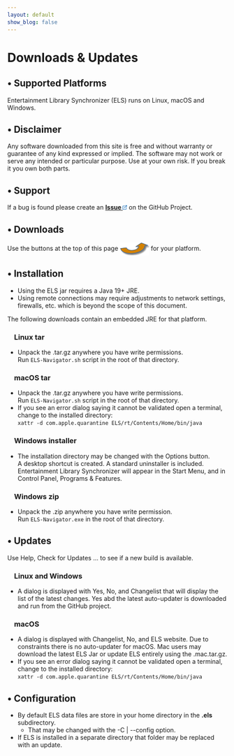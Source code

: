 ```yaml
---
layout: default
show_blog: false
---
```

# Downloads & Updates

## &bull; Supported Platforms

Entertainment Library Synchronizer (ELS) runs on Linux, macOS and Windows. 

## &bull; Disclaimer

Any software downloaded from this site is free and without warranty or guarantee of any
kind expressed or implied. The software may not work or serve any intended or particular
purpose. Use at your own risk. If you break it you own both parts.

## &bull; Support

If a bug is found please create an 
<a href="{{ site.issues_url }}" target="_blank"><b>Issue <img src="assets/images/link.png" alt="" title="On GitHub" align="bottom"  border="0"></b></a>
on the GitHub Project.


## &bull; Downloads

Use the buttons at the top of this page <img style="vertical-align:middle" src="assets/images/swoop-up-arrow.png" border="0"/> for your platform.

## &bull; Installation

 * Using the ELS jar requires a Java 19+ JRE.
 * Using remote connections may require adjustments to network settings, firewalls, etc.
   which is beyond the scope of this document.

The following downloads contain an embedded JRE for that platform.

### &nbsp;&nbsp;&nbsp; Linux tar

 * Unpack the .tar.gz anywhere you have write permissions.<br/>
   Run ``` ELS-Navigator.sh ``` script in the root of that directory.

### &nbsp;&nbsp;&nbsp; macOS tar

 * Unpack the .tar.gz anywhere you have write permissions.<br/>
   Run ``` ELS-Navigator.sh ``` script in the root of that directory.
 * If you see an error dialog saying it cannot be validated open a terminal, change to the installed directory:<br/>
   ``xattr -d com.apple.quarantine ELS/rt/Contents/Home/bin/java``

### &nbsp;&nbsp;&nbsp; Windows installer

 * The installation directory may be changed with the Options button.<br/>
   A desktop shortcut is created. A standard uninstaller is included. Entertainment Library Synchronizer will
   appear in the Start Menu, and in Control Panel, Programs & Features.

### &nbsp;&nbsp;&nbsp; Windows zip

 * Unpack the .zip anywhere you have write permission.<br/>
   Run ``` ELS-Navigator.exe ``` in the root of that directory.


## &bull; Updates

Use Help, Check for Updates ... to see if a new build is available.

### &nbsp;&nbsp;&nbsp; Linux and Windows

 * A dialog is displayed with Yes, No, and Changelist that will display the list of the latest changes.
   Yes abd the latest auto-updater is downloaded and run from the GitHub project.

### &nbsp;&nbsp;&nbsp; macOS

 * A dialog is displayed with Changelist, No, and ELS website. Due to constraints there is no
   auto-updater for macOS. Mac users may download the latest ELS Jar or update ELS entirely 
   using the .mac.tar.gz.
 * If you see an error dialog saying it cannot be validated open a terminal, change to the installed directory:<br/>
   ``xattr -d com.apple.quarantine ELS/rt/Contents/Home/bin/java``

## &bull; Configuration

 * By default ELS data files are store in your home directory in the **.els** subdirectory.
   * That may be changed with the -C \| \--config option.
 * If ELS is installed in a separate directory that folder may be replaced with an  update.
